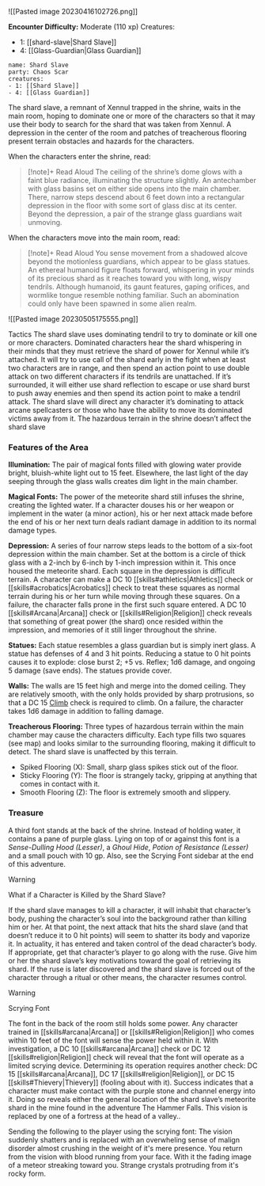 ![[Pasted image 20230416102726.png]]

**Encounter Difficulty:** Moderate (110 xp)
Creatures:
 - 1: [[shard-slave|Shard Slave]]
 - 4: [[Glass-Guardian|Glass Guardian]]

```encounter
name: Shard Slave
party: Chaos Scar
creatures:
- 1: [[Shard Slave]] 
- 4: [[Glass Guardian]]
```

The shard slave, a remnant of Xennul trapped in the shrine, waits in the main room, hoping to dominate one or more of the characters so that it may use their body to search for the shard that was taken from Xennul. A depression in the center of the room and patches of treacherous flooring present terrain obstacles and hazards for the characters.

When the characters enter the shrine, read:
> [!note]+ Read Aloud
> The ceiling of the shrine’s dome glows with a faint blue radiance, illuminating the structure slightly. An antechamber with glass basins set on either side opens into the main chamber. There, narrow steps descend about 6 feet down into a rectangular depression in the floor with some sort of glass disc at its center. Beyond the depression, a pair of the strange glass guardians wait unmoving.

When the characters move into the main room, read: 
> [!note]+ Read Aloud
> You sense movement from a shadowed alcove beyond the motionless guardians, which appear to be glass statues. An ethereal humanoid figure floats forward, whispering in your minds of its precious shard as it reaches toward you with long, wispy tendrils. Although humanoid, its gaunt features, gaping orifices, and wormlike tongue resemble nothing familiar. Such an abomination could only have been spawned in some alien realm.

![[Pasted image 20230505175555.png]]

Tactics The shard slave uses dominating tendril to try to dominate or kill one or more characters. Dominated characters hear the shard whispering in their minds that they must retrieve the shard of power for Xennul while it’s attached. It will try to use call of the shard early in the fight when at least two characters are in range, and then spend an action point to use double attack on two different characters if its tendrils are unattached. If it’s surrounded, it will either use shard reflection to escape or use shard burst to push away enemies and then spend its action point to make a tendril attack. The shard slave will direct any character it’s dominating to attack arcane spellcasters or those who have the ability to move its dominated victims away from it. The hazardous terrain in the shrine doesn’t affect the shard slave

### Features of the Area 
**Illumination:** The pair of magical fonts filled with glowing water provide bright, bluish-white light out to 15 feet. Elsewhere, the last light of the day seeping through the glass walls creates dim light in the main chamber. 

**Magical Fonts:** The power of the meteorite shard still infuses the shrine, creating the lighted water. If a character douses his or her weapon or implement in the water (a minor action), his or her next attack made before the end of his or her next turn deals radiant damage in addition to its normal damage types. 

**Depression:** A series of four narrow steps leads to the bottom of a six-foot depression within the main chamber. Set at the bottom is a circle of thick glass with a 2-inch by 6-inch by 1-inch impression within it. This once housed the meteorite shard. Each square in the depression is difficult terrain. A character can make a DC 10 [[skills#athletics|Athletics]] check or [[skills#acrobatics|Acrobatics]] check to treat these squares as normal terrain during his or her turn while moving through these squares. On a failure, the character falls prone in the first such square entered. A DC 10 [[skills#Arcana|Arcana]] check or [[skills#Religion|Religion]] check reveals that something of great power (the shard) once resided within the impression, and memories of it still linger throughout the shrine.

**Statues:** Each statue resembles a glass guardian but is simply inert glass. A statue has defenses of 4 and 3 hit points. Reducing a statue to 0 hit points causes it to explode: close burst 2; +5 vs. Reflex; 1d6 damage, and ongoing 5 damage (save ends). The statues provide cover. 

**Walls:** The walls are 15 feet high and merge into the domed ceiling. They are relatively smooth, with the only holds provided by sharp protrusions, so that a DC 15 [Climb](rules/actions/climb.md) check is required to climb. On a failure, the character takes 1d6 damage in addition to falling damage. 

**Treacherous Flooring:** Three types of hazardous terrain within the main chamber may cause the characters difficulty. Each type fills two squares (see map) and looks similar to the surrounding flooring, making it difficult to detect. The shard slave is unaffected by this terrain. 

* Spiked Flooring (X): Small, sharp glass spikes stick out of the floor. 
* Sticky Flooring (Y): The floor is strangely tacky, gripping at anything that comes in contact with it. 
* Smooth Flooring (Z): The floor is extremely smooth and slippery.

### Treasure
A third font stands at the back of the shrine. Instead of holding water, it contains a pane of purple glass. Lying on top of or against this font is a *Sense-Dulling Hood (Lesser)*, a *Ghoul Hide*, *Potion of Resistance (Lesser)* and a small pouch with 10 gp. Also, see the Scrying Font sidebar at the end of this adventure.

> [!warning]
> What if a Character is Killed by the Shard Slave? 
> 
> If the shard slave manages to kill a character, it will inhabit that character’s body, pushing the character’s soul into the background rather than killing him or her. At that point, the next attack that hits the shard slave (and that doesn’t reduce it to 0 hit points) will seem to shatter its body and vaporize it. In actuality, it has entered and taken control of the dead character’s body. If appropriate, get that character’s player to go along with the ruse. Give him or her the shard slave’s key motivations toward the goal of retrieving its shard. If the ruse is later discovered and the shard slave is forced out of the character through a ritual or other means, the character resumes control.

> [!warning]
> Scrying Font
> 
> The font in the back of the room still holds some power. Any character trained in [[skills#arcana|Arcana]] or [[skills#Religion|Religion]] who comes within 10 feet of the font will sense the power held within it. With investigation, a DC 10 [[skills#arcana|Arcana]] check or DC 12 [[skills#religion|Religion]] check will reveal that the font will operate as a limited scrying device. Determining its operation requires another check: DC 15 [[skills#arcana|Arcana]], DC 17 [[skills#religion|Religion]], or DC 15 [[skills#Thievery|Thievery]] (fooling about with it). Success indicates that a character must make contact with the purple stone and channel energy into it. Doing so reveals either the general location of the shard slave’s meteorite shard in the mine found in the adventure The Hammer Falls.  This vision is replaced by one of a fortress at the head of a valley..
> 
> Sending the following to the player using the scrying font:
> The vision suddenly shatters and is replaced with an overwheling sense of malign disorder almost crushing in the weight of it's mere presence.  You return from the vision with blood running from your face.  With it the fading image of a meteor streaking toward you.  Strange crystals protruding from it's rocky form.